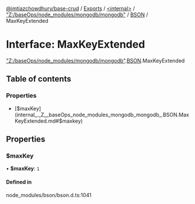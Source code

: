[@imtiazchowdhury/base-crud](../README.md) / [Exports](../modules.md) / [\<internal\>](../modules/internal_.md) / ["Z:/baseOps/node\_modules/mongodb/mongodb"](../modules/internal_._Z__baseOps_node_modules_mongodb_mongodb_.md) / [BSON](../modules/internal_._Z__baseOps_node_modules_mongodb_mongodb_.BSON.md) / MaxKeyExtended

# Interface: MaxKeyExtended

["Z:/baseOps/node\_modules/mongodb/mongodb"](../modules/internal_._Z__baseOps_node_modules_mongodb_mongodb_.md).[BSON](../modules/internal_._Z__baseOps_node_modules_mongodb_mongodb_.BSON.md).MaxKeyExtended

## Table of contents

### Properties

- [$maxKey](internal_._Z__baseOps_node_modules_mongodb_mongodb_.BSON.MaxKeyExtended.md#$maxkey)

## Properties

### $maxKey

• **$maxKey**: ``1``

#### Defined in

node_modules/bson/bson.d.ts:1041
